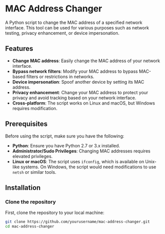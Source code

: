 # MAC Address Changer

A Python script to change the MAC address of a specified network interface. This tool can be used for various purposes such as network testing, privacy enhancement, or device impersonation.

## Features

- **Change MAC address**: Easily change the MAC address of your network interface.
- **Bypass network filters**: Modify your MAC address to bypass MAC-based filters or restrictions in networks.
- **Device impersonation**: Spoof another device by setting its MAC address.
- **Privacy enhancement**: Change your MAC address to protect your privacy and avoid tracking based on your network interface.
- **Cross-platform**: The script works on Linux and macOS, but Windows requires modification.

## Prerequisites

Before using the script, make sure you have the following:

- **Python**: Ensure you have Python 2.7 or 3.x installed.
- **Administrator/Sudo Privileges**: Changing MAC addresses requires elevated privileges.
- **Linux or macOS**: The script uses `ifconfig`, which is available on Unix-like systems. On Windows, the script would need modifications to use `netsh` or similar tools.

## Installation

### Clone the repository

First, clone the repository to your local machine:

```bash
git clone https://github.com/yourusername/mac-address-changer.git
cd mac-address-changer

